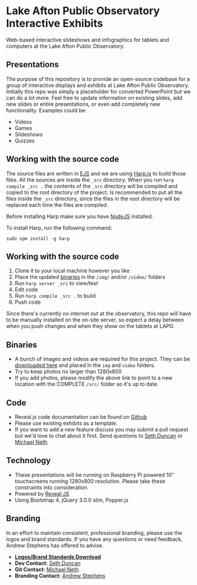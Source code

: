 # Lake Afton Public Observatory Interactive Exhibits
Web-based interactive slideshows and infographics for tablets and computers at the Lake Afton Public Observatory.

## Presentations
The purpose of this repository is to provide an open-source codebase for a group of interactive displays and exhibits at Lake Afton Public Observatory. Initially this
repo was simply a placeholder for converted PowerPoint but we can do a lot more. Feel free to update information on existing slides, add new slides or entire presentations, or
even add completely new functionality. Examples could be:
- Videos
- Games
- Slideshows
- Quizzes

## Working with the source code
The source files are written in [EJS](http://ejs.co/) and we are using [Harp.js](https://harpjs.com/) to build those files.
All the sources are inside the `_src` directory. When you run `harp compile _src .` the contents of the `_src` directory will be compiled and copied to the root directory of the project.
Is recommended to put all the files inside the `_src` directory, since the files in the root directory will be replaced each time the files are compiled.

Before installing Harp make sure you have [NodeJS](https://nodejs.org) installed.

To install Harp, run the following command:

```
sudo npm install -g harp
```

## Working with the source code

1. Clone it to your local machine however you like
2. Place the updated [binaries](#binaries) in the `/img/` and/or `/video/` folders
3. Run `harp server _src` to view/test
4. Edit code
5. Run `harp compile _src .` to build
6. Push code

Since there's currently no internet out at the observatory, this repo will have to be manually installed on the on-site server, so expect a delay between when you push changes and when they show on the tablets at LAPO.

## Binaries
- A bunch of images and videos are required for this project. They can be [downloaded here](http://bit.ly/2bII3mF) and placed in the `img` and `video` folders.
- Try to keep photos no larger than 1280x800
- If you add photos, please modify the above link to point to a new location with the COMPLETE `/src/` folder so it's up to date.

## Code
- Reveal.js code documentation can be found on [Github](https://github.com/hakimel/reveal.js/)
- Please use existing exhibits as a template.
- If you want to add a new feature discuss you may submit a pull request but we'd love to chat about it first. Send questions to [Seth Duncan](sduncan@lakeafton.com) or [Michael Neth](mneth@lakeafton.com).

## Technology
- These presentations will be running on Raspberry Pi powered 10" touchscreens running 1280x800 resolution. Please take these constraints into consideration.
- Powered by [Reveal JS](http://lab.hakim.se/reveal-js/#/)
- Using Bootstrap 4, jQuery 3.0.0 slim, Popper.js

## Branding
In an effort to maintain consistent, professional branding, please use the logos and brand standards. If you have any questions or need feedback, Andrew Stephens has offered to advise.

- [**Logos/Brand Standards Download**](http://bit.ly/2aNUfSN)
- **Dev Contact:** [Seth Duncan](sduncan@lakeafton.com)
- **Git Contact:** [Michael Neth](mneth@lakeafton.com)
- **Branding Contact:** [Andrew Stephens](artandsalsa@gmail.com)
